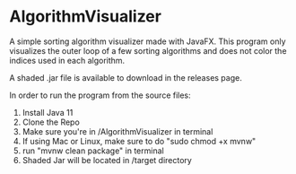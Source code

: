 # AlgorithmVisualizer
A simple sorting algorithm visualizer made with JavaFX.
This program only visualizes the outer loop of a few sorting algorithms and does not color the indices used in each algorithm.

A shaded .jar file is available to download in the releases page. 

In order to run the program from the source files:
  1. Install Java 11
  2. Clone the Repo
  3. Make sure you're in /AlgorithmVisualizer in terminal
  4. If using Mac or Linux, make sure to do "sudo chmod +x mvnw"
  5. run "mvnw clean package" in terminal
  6. Shaded Jar will be located in /target directory
